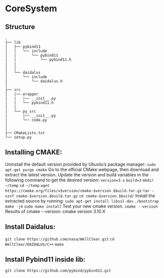 # CoreSystem

## Structure
```
.
├── lib
│   ├── pybind11             
│   │   └── include
|   |       └── pybind11
|   |           └── pybind11.h
|   |
│   │
│   └── daidalus                       
│       └── include       
|           └── daidalus.h          
│   
├── src
│   |── wrapper
|   |   |── __init__.py
|   |   └── pybind11.h
|   |
|   └── py_src
|       |── __init__.py
|       └── code.py
|
|                           
├── CMakeLists.txt                             
└── setup.py                         
```

## Installing CMAKE:

Uninstall the default version provided by Ubuntu’s package manager:
`sudo apt-get purge cmake`
Go to the official CMake webpage, then download and extract the latest version. Update the version and build variables in the following command to get the desired version:
`version=3.x`
`build=3`
`mkdir ~/temp`
`cd ~/temp`
`wget https://cmake.org/files/v$version/cmake-$version.$build.tar.gz`
`tar -xzvf cmake-$version.$build.tar.gz`
`cd cmake-$version.$build/`
Install the extracted source by running:
`sudo apt-get install libssl-dev`
`./bootstrap`
`make -j4`
`sudo make install`
Test your new cmake version.
`cmake --version`
Results of cmake --version:
cmake version 3.10.X



## Install Daidalus:
`git clone https://github.com/nasa/WellClear.git`
`cd WellClear/DAIDALUS/C++`
`make`

## Install Pybind11 inside lib:
`git clone https://github.com/pybind/pybind11.git`